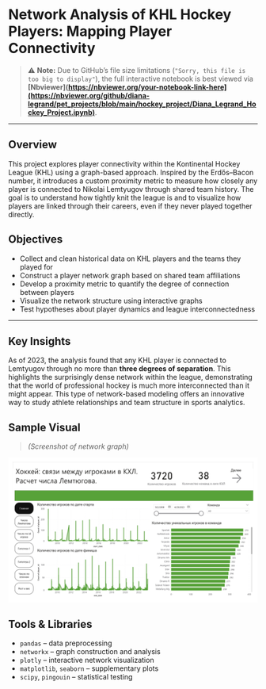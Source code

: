 # Network Analysis of KHL Hockey Players: Mapping Player Connectivity


> ⚠️ **Note:** Due to GitHub’s file size limitations (`"Sorry, this file is too big to display"`), the full interactive notebook is best viewed via **[Nbviewer](https://nbviewer.org/your-notebook-link-here](https://nbviewer.org/github/diana-legrand/pet_projects/blob/main/hockey_project/Diana_Legrand_Hockey_Project.ipynb)**.

---

## Overview

This project explores player connectivity within the Kontinental Hockey League (KHL) using a graph-based approach. Inspired by the Erdős–Bacon number, it introduces a custom proximity metric to measure how closely any player is connected to Nikolai Lemtyugov through shared team history. The goal is to understand how tightly knit the league is and to visualize how players are linked through their careers, even if they never played together directly.


## Objectives

- Collect and clean historical data on KHL players and the teams they played for  
- Construct a player network graph based on shared team affiliations  
- Develop a proximity metric to quantify the degree of connection between players  
- Visualize the network structure using interactive graphs  
- Test hypotheses about player dynamics and league interconnectedness  

---

## Key Insights

As of 2023, the analysis found that any KHL player is connected to Lemtyugov through no more than **three degrees of separation**.  This highlights the surprisingly dense network within the league, demonstrating that the world of professional hockey is much more interconnected than it might appear.  This type of network-based modeling offers an innovative way to study athlete relationships and team structure in sports analytics.



## Sample Visual

> *(Screenshot of network graph)*

![Screenshot or GIF of network graph](https://github.com/diana-legrand/pet_projects/blob/main/hockey_project/hockey_dashboard_project_page-0001.jpg)



## Tools & Libraries

- `pandas` – data preprocessing  
- `networkx` – graph construction and analysis  
- `plotly` – interactive network visualization  
- `matplotlib`, `seaborn` – supplementary plots  
- `scipy`, `pingouin` – statistical testing
